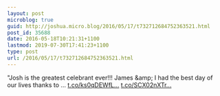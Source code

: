 ```yaml
---
layout: post
microblog: true
guid: http://joshua.micro.blog/2016/05/17/t732712684752363521.html
post_id: 35688
date: 2016-05-18T10:21:31+1100
lastmod: 2019-07-30T17:41:23+1100
type: post
url: /2016/05/17/t732712684752363521.html
---
```

"Josh is the greatest celebrant ever!!! James &amp;amp; I had the best day of our lives thanks to … [t.co/ks0qDEWfL...](https://t.co/ks0qDEWfLY) [t.co/SCX02nXTr...](https://t.co/SCX02nXTr8)
